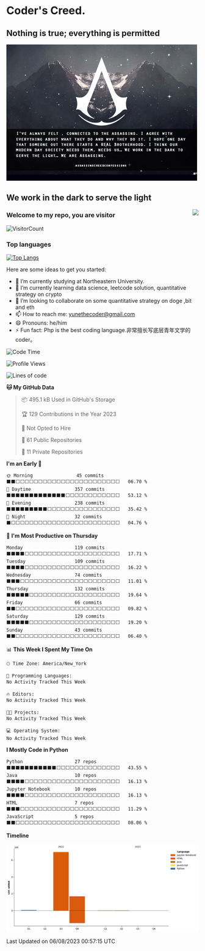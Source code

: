 
# Coder's Creed.
## Nothing is true; everything is permitted
![output](img/creed2.png)
<!-- <a href="#">
  <img align="middle" src="img/creed.jpg">
</a>
<a href="#"> -->
## We work in the dark to serve the light
  <img align="right" src="https://github-readme-stats-git-master-dreace.vercel.app/api?hide_border=true&username=zyune&show_icons=true&icon_color=CE1D2D&text_color=718096&bg_color=ffffff&count_private=true">
</a>

### Welcome to my repo, you are visitor
![VisitorCount](https://profile-counter.glitch.me/zyune/count.svg)

### Top languages
[![Top Langs](https://github-readme-stats.vercel.app/api/top-langs/?username=zyune&hide=html)](https://github.com/anuraghazra/github-readme-stats)

Here are some ideas to get you started:

- 🔭 I’m currently studying at Northeastern University.
- 🌱 I’m currently learning data science, leetcode solution, quantitative strategy on crypto
- 👯 I’m looking to collaborate on some quantitative strategy on doge ,bit and eth
- 📫 How to reach me: yunethecoder@gmail.com
- 😄 Pronouns: he/him
- ⚡ Fun fact: Php is the best coding language.非常擅长写底层青年文学的coder。

<!--START_SECTION:waka-->
![Code Time](http://img.shields.io/badge/Code%20Time-270%20hrs%2043%20mins-blue)

![Profile Views](http://img.shields.io/badge/Profile%20Views-0-blue)

![Lines of code](https://img.shields.io/badge/From%20Hello%20World%20I%27ve%20Written-8.7%20million%20lines%20of%20code-blue)

**🐱 My GitHub Data** 

> 📦 495.1 kB Used in GitHub's Storage 
 > 
> 🏆 129 Contributions in the Year 2023
 > 
> 🚫 Not Opted to Hire
 > 
> 📜 61 Public Repositories 
 > 
> 🔑 11 Private Repositories 
 > 
**I'm an Early 🐤** 

```text
🌞 Morning                45 commits          ⬛⬛⬜⬜⬜⬜⬜⬜⬜⬜⬜⬜⬜⬜⬜⬜⬜⬜⬜⬜⬜⬜⬜⬜⬜   06.70 % 
🌆 Daytime                357 commits         ⬛⬛⬛⬛⬛⬛⬛⬛⬛⬛⬛⬛⬛⬜⬜⬜⬜⬜⬜⬜⬜⬜⬜⬜⬜   53.12 % 
🌃 Evening                238 commits         ⬛⬛⬛⬛⬛⬛⬛⬛⬛⬜⬜⬜⬜⬜⬜⬜⬜⬜⬜⬜⬜⬜⬜⬜⬜   35.42 % 
🌙 Night                  32 commits          ⬛⬜⬜⬜⬜⬜⬜⬜⬜⬜⬜⬜⬜⬜⬜⬜⬜⬜⬜⬜⬜⬜⬜⬜⬜   04.76 % 
```
📅 **I'm Most Productive on Thursday** 

```text
Monday                   119 commits         ⬛⬛⬛⬛⬜⬜⬜⬜⬜⬜⬜⬜⬜⬜⬜⬜⬜⬜⬜⬜⬜⬜⬜⬜⬜   17.71 % 
Tuesday                  109 commits         ⬛⬛⬛⬛⬜⬜⬜⬜⬜⬜⬜⬜⬜⬜⬜⬜⬜⬜⬜⬜⬜⬜⬜⬜⬜   16.22 % 
Wednesday                74 commits          ⬛⬛⬛⬜⬜⬜⬜⬜⬜⬜⬜⬜⬜⬜⬜⬜⬜⬜⬜⬜⬜⬜⬜⬜⬜   11.01 % 
Thursday                 132 commits         ⬛⬛⬛⬛⬛⬜⬜⬜⬜⬜⬜⬜⬜⬜⬜⬜⬜⬜⬜⬜⬜⬜⬜⬜⬜   19.64 % 
Friday                   66 commits          ⬛⬛⬜⬜⬜⬜⬜⬜⬜⬜⬜⬜⬜⬜⬜⬜⬜⬜⬜⬜⬜⬜⬜⬜⬜   09.82 % 
Saturday                 129 commits         ⬛⬛⬛⬛⬛⬜⬜⬜⬜⬜⬜⬜⬜⬜⬜⬜⬜⬜⬜⬜⬜⬜⬜⬜⬜   19.20 % 
Sunday                   43 commits          ⬛⬛⬜⬜⬜⬜⬜⬜⬜⬜⬜⬜⬜⬜⬜⬜⬜⬜⬜⬜⬜⬜⬜⬜⬜   06.40 % 
```


📊 **This Week I Spent My Time On** 

```text
🕑︎ Time Zone: America/New_York

💬 Programming Languages: 
No Activity Tracked This Week

🔥 Editors: 
No Activity Tracked This Week

🐱‍💻 Projects: 
No Activity Tracked This Week

💻 Operating System: 
No Activity Tracked This Week
```

**I Mostly Code in Python** 

```text
Python                   27 repos            ⬛⬛⬛⬛⬛⬛⬛⬛⬛⬛⬛⬜⬜⬜⬜⬜⬜⬜⬜⬜⬜⬜⬜⬜⬜   43.55 % 
Java                     10 repos            ⬛⬛⬛⬛⬜⬜⬜⬜⬜⬜⬜⬜⬜⬜⬜⬜⬜⬜⬜⬜⬜⬜⬜⬜⬜   16.13 % 
Jupyter Notebook         10 repos            ⬛⬛⬛⬛⬜⬜⬜⬜⬜⬜⬜⬜⬜⬜⬜⬜⬜⬜⬜⬜⬜⬜⬜⬜⬜   16.13 % 
HTML                     7 repos             ⬛⬛⬛⬜⬜⬜⬜⬜⬜⬜⬜⬜⬜⬜⬜⬜⬜⬜⬜⬜⬜⬜⬜⬜⬜   11.29 % 
JavaScript               5 repos             ⬛⬛⬜⬜⬜⬜⬜⬜⬜⬜⬜⬜⬜⬜⬜⬜⬜⬜⬜⬜⬜⬜⬜⬜⬜   08.06 % 
```



**Timeline**

![Lines of Code chart](https://raw.githubusercontent.com/zyune/zyune/main/assets/bar_graph.png)


 Last Updated on 06/08/2023 00:57:15 UTC
<!--END_SECTION:waka-->


